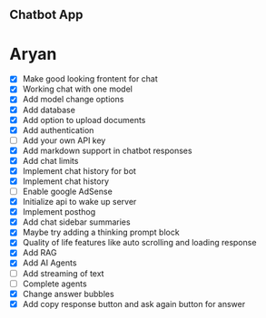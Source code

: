 ## Chatbot App
# Aryan

- [x] Make good looking frontent for chat
- [x] Working chat with one model
- [x] Add model change options
- [x] Add database
- [x] Add option to upload documents
- [x] Add authentication
- [ ] Add your own API key
- [x] Add markdown support in chatbot responses
- [x] Add chat limits
- [x] Implement chat history for bot
- [x] Implement chat history
- [ ] Enable google AdSense
- [x] Initialize api to wake up server
- [x] Implement posthog
- [x] Add chat sidebar summaries
- [x] Maybe try adding a thinking prompt block
- [x] Quality of life features like auto scrolling and loading response
- [x] Add RAG
- [x] Add AI Agents
- [ ] Add streaming of text
- [ ] Complete agents
- [x] Change answer bubbles
- [x] Add copy response button and ask again button for answer